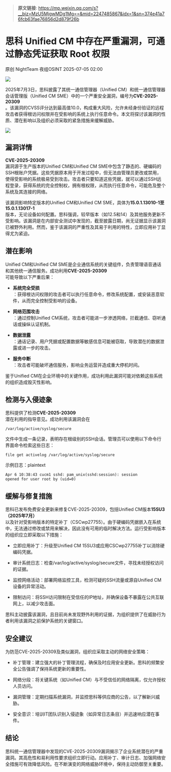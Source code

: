 > **原文链接**: https://mp.weixin.qq.com/s?__biz=MzU5MjgwMDg1Mg==&mid=2247485867&idx=1&sn=374e41a76fcb63fae76856d2d879f26b

#  思科 Unified CM 中存在严重漏洞，可通过静态凭证获取 Root 权限  
原创 NightTeam  夜组OSINT   2025-07-05 02:00  
  
![](https://mmbiz.qpic.cn/sz_mmbiz_png/GLyX5CgG8A1iaTj8eIk1SSvkOGg93dHicZxnUtJGrfvvT0H05mDuuCv0P7M2EmOeNXcIZXiaqcULl1ic0iaAJiavkc3g/640?wx_fmt=png&from=appmsg "")  
  
2025年7月3日，思科披露了其统一通信管理器（Unified CM）和统一通信管理器会话管理版（Unified CM SME）中的一个严重安全漏洞，编号为**CVE-2025-20309**  
。该漏洞的CVSS评分达到最高值10.0，构成重大风险，允许未经身份验证的远程攻击者获得根访问权限并在受影响的系统上执行任意命令。本文将探讨该漏洞的性质、潜在影响以及组织必须采取的紧急措施来缓解威胁。  
  
![](https://mmbiz.qpic.cn/sz_mmbiz_png/GLyX5CgG8A0LjokePcXw7UFGWBSrW9ZVM2YMkPOFOiaUbRZ9Sp6y1HjR0gOialevHKEVXvBmb1Dn8X0NvBVtcMOA/640?wx_fmt=png&from=appmsg "")  
## 漏洞详情  
  
**CVE-2025-20309**  
漏洞源于生产版本的Unified CM和Unified CM SME中包含了静态的、硬编码的SSH根账户凭据。这些凭据原本用于开发过程中，但无法由管理员更改或禁用，使得受影响的系统极易受到攻击。攻击者只要知道这些凭据，就可以通过SSH远程登录，获得系统的完全控制权，拥有根权限，从而执行任意命令，可能危及整个系统及其连接的网络。  
  
该漏洞影响特定版本的Unified CM和Unified CM SME，具体为**15.0.1.13010-1至15.0.1.13017-1**  
版本，无论设备如何配置。思科强调，较早版本（如12.5和14）及其他服务更新不受影响。该漏洞是在内部安全测试中发现的，截至披露日期，尚无证据显示该漏洞已被野外利用。然而，鉴于该漏洞的严重性及其易于利用的特性，立即应用补丁显得尤为紧迫。  
## 潜在影响  
  
Unified CM和Unified CM SME是企业通信系统的关键组件，负责管理语音通话和其他统一通信服务。成功利用**CVE-2025-20309**  
可能导致以下严重后果：  
- **系统完全受损**  
：获得根访问权限的攻击者可以执行任意命令，修改系统配置，或安装恶意软件，从而完全控制受影响的设备。  
  
- **网络范围攻击**  
：通过控制Unified CM系统，攻击者可能进一步渗透网络，拦截通信、窃听通话或操纵认证机制。  
  
- **数据泄露**  
：通话记录、用户凭据或配置数据等敏感信息可能被窃取，导致潜在的数据泄露或进一步的攻击。  
  
- **服务中断**  
：攻击者可能破坏通信服务，影响业务运营并造成重大停机时间。  
  
鉴于Unified CM在企业环境中的关键作用，成功利用此漏洞可能对依赖这些系统的组织造成毁灭性影响。  
## 检测与入侵迹象  
  
思科提供了检测**CVE-2025-20309**  
潜在利用的指导意见。成功利用该漏洞会在
```
/var/log/active/syslog/secure
```

  
文件中生成一条记录，表明存在根级别的SSH会话。管理员可以使用以下命令行界面命令检索这些日志：  

```
file get activelog /var/log/active/syslog/secure

```

  
示例日志：plaintext  

```
Apr 6 10:38:43 cucm1 sshd: pam_unix(sshd:session): session opened for user root by (uid=0)

```

## 缓解与修复措施  
  
思科已发布免费安全更新来修复CVE-2025-20309，包括Unified CM版本**15SU3（2025年7月）**  
以及针对受影响版本的特定补丁（CSCwp27755）。由于硬编码凭据嵌入在系统中，无法通过修改或禁用来解决，因此没有可用的临时解决方法。运行受影响版本的组织应立即采取以下措施：  
- 立即应用补丁：升级至Unified CM 15SU3或应用CSCwp27755补丁以消除硬编码凭据。  
  
- 审计系统日志：检查/var/log/active/syslog/secure文件，寻找未经授权访问的证据。  
  
- 监控网络活动：部署网络监控工具，检测可疑的SSH流量或源自Unified CM设备的异常活动。  
  
- 限制访问：将SSH访问限制在受信任的IP地址，并确保设备不暴露在公共互联网上，以减少攻击面。  
  
思科主动披露该漏洞，且目前尚未发现野外利用的证据，为组织提供了在威胁行为者利用该漏洞之前保护系统的关键窗口。  
## 安全建议  
  
为防范CVE-2025-20309及类似漏洞，组织应采取主动的网络安全策略：  
- 补丁管理：建立强大的补丁管理流程，确保及时应用安全更新。思科的频繁安全公告强调了保持系统更新的重要性。  
  
- 网络分段：将关键系统（如Unified CM）与不受信任的网络隔离，仅允许授权人员访问。  
  
- 漏洞管理：定期扫描系统漏洞，并监控思科等供应商的公告，以了解新兴威胁。  
  
- 安全意识：培训IT团队识别入侵迹象（如异常日志条目）并迅速响应潜在事件。  
  
## 结论  
  
思科统一通信管理器中发现的CVE-2025-20309漏洞揭示了企业系统潜在的严重漏洞。其高危性和易利用性要求组织立即行动。应用补丁、审计日志、加强网络安全措施可有效降低风险。在不断演变的网络威胁环境中，保持主动防御至关重要。  
  
  
